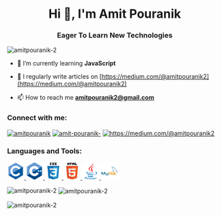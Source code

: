 <h1 align="center">Hi 👋, I'm Amit Pouranik</h1>
<h3 align="center">Eager To Learn New Technologies</h3>




<p align="left"> <img src="https://komarev.com/ghpvc/?username=amitpouranik-2&label=Profile%20views&color=0e75b6&style=flat" alt="amitpouranik-2" /> </p>

- 🌱 I’m currently learning **JavaScript**

- 📝 I regularly write articles on [https://medium.com/@amitpouranik2](https://medium.com/@amitpouranik2)

- 📫 How to reach me **amitpouranik2@gmail.com**

<h3 align="left">Connect with me:</h3>
<p align="left">
<a href="https://twitter.com/amitpouranik" target="blank"><img align="center" src="https://raw.githubusercontent.com/rahuldkjain/github-profile-readme-generator/master/src/images/icons/Social/twitter.svg" alt="amitpouranik" height="30" width="40" /></a>
<a href="https://linkedin.com/in/amit-pouranik-" target="blank"><img align="center" src="https://raw.githubusercontent.com/rahuldkjain/github-profile-readme-generator/master/src/images/icons/Social/linked-in-alt.svg" alt="amit-pouranik-" height="30" width="40" /></a>
<a href="https://medium.com/https://medium.com/@amitpouranik2" target="blank"><img align="center" src="https://raw.githubusercontent.com/rahuldkjain/github-profile-readme-generator/master/src/images/icons/Social/medium.svg" alt="https://medium.com/@amitpouranik2" height="30" width="40" /></a>
</p>

<h3 align="left">Languages and Tools:</h3>
<p align="left"> <a href="https://www.cprogramming.com/" target="_blank" rel="noreferrer"> <img src="https://raw.githubusercontent.com/devicons/devicon/master/icons/c/c-original.svg" alt="c" width="40" height="40"/> </a> <a href="https://www.w3schools.com/cpp/" target="_blank" rel="noreferrer"> <img src="https://raw.githubusercontent.com/devicons/devicon/master/icons/cplusplus/cplusplus-original.svg" alt="cplusplus" width="40" height="40"/> </a> <a href="https://www.w3schools.com/css/" target="_blank" rel="noreferrer"> <img src="https://raw.githubusercontent.com/devicons/devicon/master/icons/css3/css3-original-wordmark.svg" alt="css3" width="40" height="40"/> </a> <a href="https://www.w3.org/html/" target="_blank" rel="noreferrer"> <img src="https://raw.githubusercontent.com/devicons/devicon/master/icons/html5/html5-original-wordmark.svg" alt="html5" width="40" height="40"/> </a> <a href="https://www.java.com" target="_blank" rel="noreferrer"> <img src="https://raw.githubusercontent.com/devicons/devicon/master/icons/java/java-original.svg" alt="java" width="40" height="40"/> </a> <a href="https://www.mysql.com/" target="_blank" rel="noreferrer"> <img src="https://raw.githubusercontent.com/devicons/devicon/master/icons/mysql/mysql-original-wordmark.svg" alt="mysql" width="40" height="40"/> </a> </p>

<p><img align="left" src="https://github-readme-stats.vercel.app/api/top-langs?username=amitpouranik-2&show_icons=true&locale=en&layout=compact" alt="amitpouranik-2" /></p>

<p>&nbsp;<img align="center" src="https://github-readme-stats.vercel.app/api?username=amitpouranik-2&show_icons=true&locale=en" alt="amitpouranik-2" /></p>

<p><img align="center" src="https://github-readme-streak-stats.herokuapp.com/?user=amitpouranik-2&" alt="amitpouranik-2" /></p>

